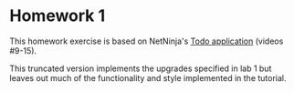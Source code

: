 # Homework 1

This homework exercise is based on NetNinja's [Todo application](https://www.youtube.com/playlist?list=PL4cUxeGkcC9ixPU-QkScoRBVxtPPzVjrQ) (videos #9-15).

This truncated version implements the upgrades specified in lab 1 but leaves out much of the functionality and style implemented in the tutorial.
